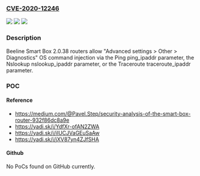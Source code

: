 ### [CVE-2020-12246](https://cve.mitre.org/cgi-bin/cvename.cgi?name=CVE-2020-12246)
![](https://img.shields.io/static/v1?label=Product&message=n%2Fa&color=blue)
![](https://img.shields.io/static/v1?label=Version&message=n%2Fa&color=blue)
![](https://img.shields.io/static/v1?label=Vulnerability&message=n%2Fa&color=brighgreen)

### Description

Beeline Smart Box 2.0.38 routers allow "Advanced settings > Other > Diagnostics" OS command injection via the Ping ping_ipaddr parameter, the Nslookup nslookup_ipaddr parameter, or the Traceroute traceroute_ipaddr parameter.

### POC

#### Reference
- https://medium.com/@Pavel.Step/security-analysis-of-the-smart-box-router-932f86dc8a9e
- https://yadi.sk/i/YdfXr-ofAN2ZWA
- https://yadi.sk/i/iIUCJVaGEuSaAw
- https://yadi.sk/i/jXV87yn4ZJfSHA

#### Github
No PoCs found on GitHub currently.

